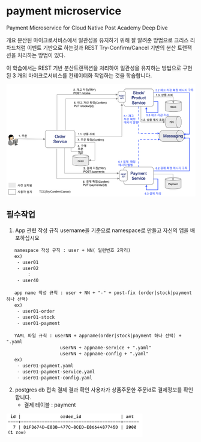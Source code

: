 # payment microservice
Payment Microservice for Cloud Native Post Academy Deep Dive

개요
분산된 마이크로서비스에서 일관성을 유지하기 위해 잘 알려준 방법으로 크리스 리차드처럼
이벤트 기반으로 하는것과 REST Try-Confirm/Cancel 기반의 분산 트랜잭션을 처리하는 방법이 있다.

이 학습에서는 REST 기반 분산트랜잭션을 처리하여 일관성을 유지하는 방법으로 구현된 3 개의 마이크로서비스를
컨테이터화 작업하는 것을 학습합니다.

![alt text](img/rest_tcc.png)

## 필수작업
 1. App 관련 작성 규칙
   username을 기준으로 namespace로 만들고 자신의 앱을 배포하십시요
```
   namespace 작성 규칙 : user + NN( 일련번호 2자리)
   ex)
    - user01
    - user02
        :
    - user40

   app name 작성 규칙 : user + NN + "-" + post-fix (order|stock|payment  하나 선택)
   ex)
    - user01-order
    - user01-stock
    - user01-payment

   YAML 파일 규칙 : userNN + appname(order|stock|payment 하나 선택) + ".yaml
                    userNN + appname-service + ".yaml"
                    userNN + appname-config + ".yaml"
   ex)
    - user01-payment.yaml
    - user01-payment-service.yaml
    - user01-payment-config.yaml
```

 2. postgres db 접속 결제 결과 확인
    사용자가 상품주문한 주문id로 결제정보를 확인합니다.
    * 결제 테이블 : payment

![alt text](img/select_payment.png)

